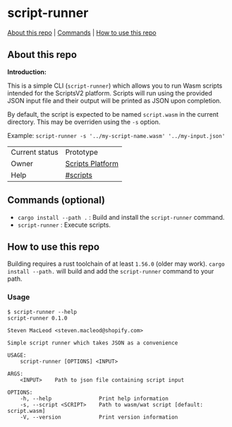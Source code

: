 # script-runner

[About this repo](#about-this-repo) |  [Commands](#commands-optional) | [How to use this repo](#how-to-use-this-repo)

## About this repo
**Introduction:**

This is a simple CLI (`script-runner`) which allows you to run Wasm
scripts intended for the ScriptsV2 platform. Scripts will run using
the provided JSON input file and their output will be printed as JSON
upon completion.

By default, the script is expected to be named `script.wasm` in the
current directory. This may be overriden using the `-s` option.

Example: `script-runner -s '../my-script-name.wasm' '../my-input.json'`


|                |                                                                                                 |
|----------------|-------------------------------------------------------------------------------------------------|
| Current status | Prototype                                                                                       |
| Owner          | [Scripts Platform](https://vault.shopify.io/pages/7064-Scripts-Platform-Team)                   |
| Help           | [#scripts](https://shopify.slack.com/app_redirect?channel=scripts)                              |


## Commands (optional)

* `cargo install --path .` : Build and install the `script-runner` command.
* `script-runner` : Execute scripts.


## How to use this repo

Building requires a rust toolchain of at least `1.56.0` (older may work). `cargo install --path.` will build
and add the `script-runner` command to your path.

### Usage
```
$ script-runner --help
script-runner 0.1.0

Steven MacLeod <steven.macleod@shopify.com>

Simple script runner which takes JSON as a convenience

USAGE:
    script-runner [OPTIONS] <INPUT>

ARGS:
    <INPUT>    Path to json file containing script input

OPTIONS:
    -h, --help               Print help information
    -s, --script <SCRIPT>    Path to wasm/wat script [default: script.wasm]
    -V, --version            Print version information
```
